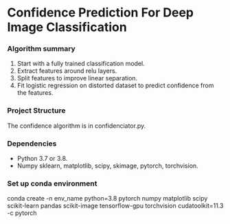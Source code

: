 # Confidence Prediction For Deep Image Classification

### Algorithm summary
1. Start with a fully trained classification model.
2. Extract features around relu layers.
3. Split features to improve linear separation.
4. Fit logistic regression on distorted dataset to predict confidence from the features.


### Project Structure
The confidence algorithm is in confidenciator.py.

### Dependencies
* Python 3.7 or 3.8.
* Numpy sklearn, matplotlib, scipy, skimage, pytorch, torchvision.

### Set up conda environment
conda create -n env_name python=3.8 pytorch numpy matplotlib scipy scikit-learn pandas scikit-image tensorflow-gpu torchvision cudatoolkit=11.3 -c pytorch
